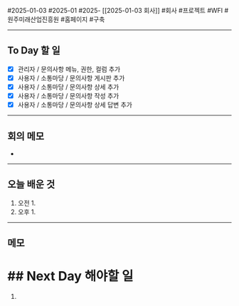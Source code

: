 #2025-01-03 #2025-01 #2025- [[2025-01-03 회사]]
#회사 #프로젝트 #WFI #원주미래산업진흥원 #홈페이지 #구축 

---
## To Day 할 일
- [x] 관리자 / 문의사항 메뉴, 권한, 컬럼 추가
- [x] 사용자 / 소통마당 / 문의사항 게시판 추가 
- [x] 사용자 / 소통마당 / 문의사항 상세 추가
- [x] 사용자 / 소통마당 / 문의사항 작성 추가 
- [x] 사용자 / 소통마당 / 문의사항 상세 답변 추가
---
## 회의 메모
- 
---
## 오늘 배운 것
1. 오전
    1. 
2. 오후
    1. 
---
## 메모


# ## Next Day 해야할 일
1. 

